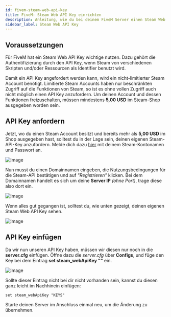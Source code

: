 ```yaml
---
id: fivem-steam-web-api-key
title: FiveM: Steam Web API Key einrichten
description: Anleitung, wie du bei deinem FiveM Server einen Steam Web API Key einrichtest - ZAP-Hosting.com Dokumentationen
sidebar_label: Steam Web API Key
---
```


## Voraussetzungen

Für FiveM hat ein Steam Web API Key wichtige nutzen. Dazu gehört die Authentifizierung durch den API Key, wenn Steam von verschiedenen Skripten und/oder Ressourcen als Identifier benutzt wird.

Damit ein API Key angefordert werden kann, wird ein nicht-limitierter Steam Account benötigt. Limitierte Steam Accounts haben nur beschränkten Zugriff auf die Funktionen von Steam, so ist es ohne vollen Zugriff auch nicht möglich einen API Key anzufordern. Um deinen Account und dessen Funktionen freizuschalten, müssen mindestens **5,00 USD** im Steam-Shop ausgegeben worden sein.


## API Key anfordern

Jetzt, wo du einen Steam Account besitzt und bereits mehr als **5,00 USD** im Shop ausgegeben hast, solltest du in der Lage sein, deinen eigenen Steam-API-Key anzufordern. Melde dich dazu [hier](https://steamcommunity.com/dev/apikey) mit deinem Steam-Kontonamen und Passwort an.

![image](https://user-images.githubusercontent.com/115637675/195389732-939c0a8e-f011-4242-8048-97bb51122a58.png)

Nun musst du einen Domainnamen eingeben, die Nutzungsbedingungen für die Steam-API bestätigen und auf *"Registrieren"* klicken.
Bei dem Domainnamen handelt es sich um deine **Server IP** *(ohne Port)*, trage diese also dort ein.

![image](https://user-images.githubusercontent.com/115637675/195401735-0615a6e3-ea01-4a77-97ce-f91d3d753bee.png)

Wenn alles gut gegangen ist, solltest du, wie unten gezeigt, deinen eigenen Steam Web API Key sehen.

![image](https://user-images.githubusercontent.com/115637675/195397282-c79aff45-2e38-49f9-bf1a-3efd563b3294.png)


## API Key einfügen

Da wir nun unseren API Key haben, müssen wir diesen nur noch in die **server.cfg** einfügen.
Öffne dazu die *server.cfg* über **Configs**, und füge den Key bei dem Eintrag **set steam_webApiKey ""** ein.

![image](https://user-images.githubusercontent.com/115637675/195388724-bdbf700a-a636-45d2-9a21-92b1e2af304a.png)

Sollte dieser Eintrag nicht bei dir nicht vorhanden sein, kannst du diesen ganz leicht im Nachhinein einfügen:
```
set steam_webApiKey "KEYS"
```

Starte deinen Server im Anschluss einmal neu, um die Änderung zu übernehmen. 
